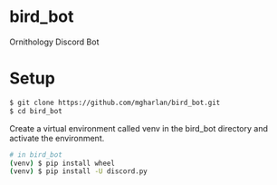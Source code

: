# bird_bot
Ornithology Discord Bot
# Setup 
```bash
$ git clone https://github.com/mgharlan/bird_bot.git
$ cd bird_bot
```

Create a virtual environment called venv in the bird_bot directory and activate the environment.

```bash
# in bird_bot
(venv) $ pip install wheel
(venv) $ pip install -U discord.py
```
